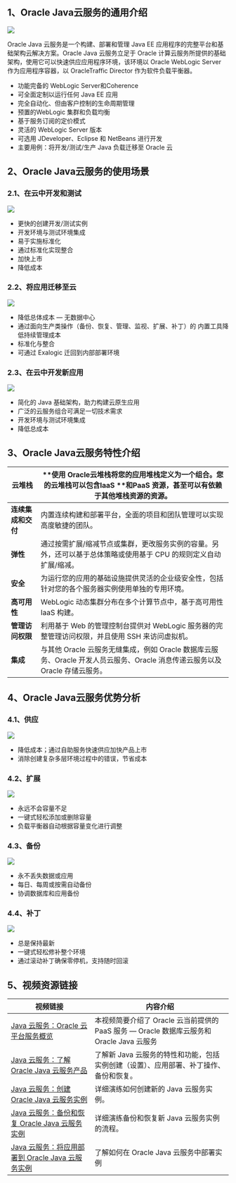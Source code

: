 ## 1、Oracle Java云服务的通用介绍

![](https://public-supply-service.oss-cn-beijing.aliyuncs.com/public_dev_supplier/f109c5c2-a231-457d-a918-770261176fd9.png)

Oracle Java 云服务是一个构建、部署和管理 Java EE 应用程序的完整平台和基础架构云解决方案。Oracle Java 云服务立足于 Oracle 计算云服务所提供的基础架构，使用它可以快速供应应用程序环境，该环境以 Oracle WebLogic Server 作为应用程序容器，以 OracleTraffic Director 作为软件负载平衡器。

- 功能完备的 WebLogic Server和Coherence
- 可全面定制以运行任何 Java EE 应用
- 完全自动化、但由客户控制的生命周期管理
- 预置的WebLogic 集群和负载均衡
- 基于服务订阅的定价模式
- 灵活的 WebLogic Server 版本
- 可选用 JDeveloper、Eclipse 和 NetBeans 进行开发
- 主要用例：将开发/测试/生产 Java 负载迁移至 Oracle 云

## 2、Oracle Java云服务的使用场景

### 2.1、在云中开发和测试

![](https://public-supply-service.oss-cn-beijing.aliyuncs.com/public_dev_supplier/fd9e1600-be51-4459-96cc-0de5e1f44dc3.png)

- 更快的创建开发/测试实例
- 开发环境与测试环境集成
- 易于实施标准化
- 通过标准化实现整合
- 加快上市
- 降低成本

### 2.2、将应用迁移至云

![](https://public-supply-service.oss-cn-beijing.aliyuncs.com/public_dev_supplier/60fa8487-057c-4a13-8c4d-784ba31bc9e1.png)

- 降低总体成本 — 无数据中心
- 通过面向生产类操作（备份、恢复、管理、监视、扩展、补丁）的 内置工具降低持续管理成本
- 标准化与整合
- 可通过 Exalogic 迁回到内部部署环境

### 2.3、在云中开发新应用

![](https://public-supply-service.oss-cn-beijing.aliyuncs.com/public_dev_supplier/349124d1-29b0-4d55-95fc-ecf7734683f7.png)

- 简化的 Java 基础架构，助力构建云原生应用
- 广泛的云服务组合可满足一切技术需求
- 开发环境与测试环境集成
- 降低总成本

## 3、Oracle Java云服务特性介绍

| 云堆栈         | **使用 Oracle云堆栈将您的应用堆栈定义为一个组合。您的云堆栈可以包含IaaS **和PaaS 资源，甚至可以有依赖于其他堆栈资源的资源。 |
| ----------- | ---------------------------------------- |
| **连续集成和交付** | 内置连续构建和部署平台，全面的项目和团队管理可以实现高度敏捷的团队。       |
| **弹性**      | 通过按需扩展/缩减节点或集群，更改服务实例的容量。另外，还可以基于总体策略或使用基于 CPU 的规则定义自动扩展/缩减。 |
| **安全**      | 为运行您的应用的基础设施提供灵活的企业级安全性，包括针对您的各个服务器实例使用单独的专用环境。 |
| **高可用性**    | WebLogic 动态集群分布在多个计算节点中，基于高可用性 IaaS 构建。  |
| **管理访问权限**  | 利用基于 Web 的管理控制台提供对 WebLogic 服务器的完整管理访问权限，并且使用 SSH 来访问虚拟机。 |
| **集成**      | 与其他 Oracle 云服务无缝集成，例如 Oracle 数据库云服务、Oracle 开发人员云服务、Oracle 消息传递云服务以及 Oracle 存储云服务。 |

## 4、Oracle Java云服务优势分析

### 4.1、供应

![](https://public-supply-service.oss-cn-beijing.aliyuncs.com/public_dev_supplier/a8ceb9ac-6071-4069-89ed-380bc7f02b05.png)

- 降低成本；通过自助服务快速供应加快产品上市
- 消除创建复杂多层环境过程中的错误，节省成本

### 4.2、扩展

![](https://public-supply-service.oss-cn-beijing.aliyuncs.com/public_dev_supplier/0acbaf9f-9b68-4627-b824-ad002ceb79a7.png)

- 永远不会容量不足
- 一键式轻松添加或删除容量
- 负载平衡器自动根据容量变化进行调整

### 4.3、备份

![](https://public-supply-service.oss-cn-beijing.aliyuncs.com/public_dev_supplier/fb3cbf45-0fbc-4f8c-a0da-99692164a402.png)

- 永不丢失数据或应用
- 每日、每周或按需自动备份
- 协调数据库和应用备份

### 4.4、补丁

![](https://public-supply-service.oss-cn-beijing.aliyuncs.com/public_dev_supplier/edebb0be-ad53-42ae-b3a3-c33719a55b28.png)

- 总是保持最新
- 一键式轻松修补整个环境
- 通过滚动补丁确保零停机，支持随时回滚

## 5、视频资源链接

| 视频链接                                     | 内容介绍                                     |
| ---------------------------------------- | ---------------------------------------- |
| [Java  云服务：Oracle 云平台服务概览](https://www.youtube.com/embed/FLSG9XGsPtw?autoplay=1) | 本视频简要介绍了 Oracle 云当前提供的 PaaS 服务 — Oracle 数据库云服务和 Oracle Java  云服务 |
| [Java  云服务：了解 Oracle Java 云服务产品](https://www.youtube.com/embed/fWHQuV9482w?autoplay=1) | 了解新 Java 云服务的特性和功能，包括实例创建（设置）、应用部署、补丁操作、备份和恢复。 |
| [Java  云服务：创建 Oracle Java 云服务实例](https://www.youtube.com/embed/b3T_MuB-7WY?autoplay=1) | 详细演练如何创建新的 Java 云服务实例。                   |
| [Java  云服务：备份和恢复 Oracle Java 云服务实例](https://www.youtube.com/embed/lwkTiC5PiMU?autoplay=1) | 详细演练备份和恢复新 Java 云服务实例的流程。                |
| [Java  云服务：将应用部署到 Oracle Java 云服务实例](https://www.youtube.com/embed/T_DnKeGdXhA?autoplay=1) | 了解如何在 Oracle Java 云服务中部署实例               |

